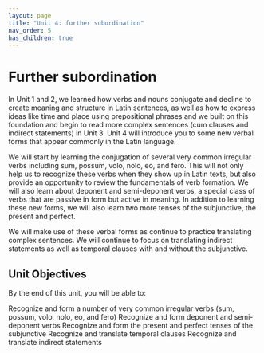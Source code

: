 ```yaml
---
layout: page
title: "Unit 4: further subordination"
nav_order: 5
has_children: true
---
```


# Further subordination

In Unit 1 and 2, we learned how verbs and nouns conjugate and decline to create meaning and structure in Latin sentences, as well as how to express ideas like time and place using prepositional phrases and we built on this foundation and begin to read more complex sentences (cum clauses and indirect statements) in Unit 3. Unit 4 will introduce you to some new verbal forms that appear commonly in the Latin language.

We will start by learning the conjugation of several very common irregular verbs including sum, possum, volo, nolo, eo, and fero. This will not only help us to recognize these verbs when they show up in Latin texts, but also provide an opportunity to review the fundamentals of verb formation. We will also learn about deponent and semi-deponent verbs, a special class of verbs that are passive in form but active in meaning. In addition to learning these new forms, we will also learn two more tenses of the subjunctive, the present and perfect.

We will make use of these verbal forms as continue to practice translating complex sentences. We will continue to focus on translating indirect statements as well as temporal clauses with and without the subjunctive.

## Unit Objectives
 
By the end of this unit, you will be able to:

Recognize and form a number of very common irregular verbs (sum, possum, volo, nolo, eo, and fero)
Recognize and form deponent and semi-deponent verbs
Recognize and form the present and perfect tenses of the subjunctive
Recognize and translate temporal clauses
Recognize and translate indirect statements